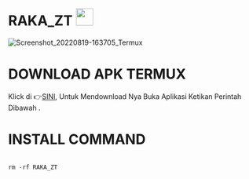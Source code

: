 # RAKA_ZT <img src="https://emojis.slackmojis.com/emojis/images/1588315024/8823/hyperkitty.gif" width="35px"></i></b></h2>

![Screenshot_20220819-163705_Termux](https://user-images.githubusercontent.com/95204908/185591079-9025e28e-7fc0-46e9-9d66-c321e183fec4.jpg)

# DOWNLOAD APK TERMUX 

Klick di 👉[SINI](https://f-droid.org/repo/com.termux_117.apk), Untuk Mendownload Nya Buka Aplikasi Ketikan Perintah Dibawah .

# INSTALL COMMAND
``````

rm -rf RAKA_ZT

